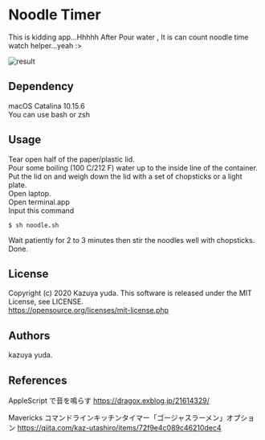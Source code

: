 # Noodle Timer
This is kidding app...Hhhhh
After Pour water , It is can count noodle time watch helper...yeah :>  

![result](https://github.com/Iovesophy/Noodle-Timer/issues/1#issue-709969862)

## Dependency  
macOS Catalina 10.15.6  
You can use bash or zsh  

## Usage

Tear open half of the paper/plastic lid.  
Pour some boiling (100 C/212 F) water up to the inside line of the container.  
Put the lid on and weigh down the lid with a set of chopsticks or a light plate.  
Open laptop.  
Open terminal.app  
Input this command  

```
$ sh noodle.sh
```
 
Wait patiently for 2 to 3 minutes then stir the noodles well with chopsticks.  
Done.  

## License
Copyright (c) 2020 Kazuya yuda.
This software is released under the MIT License, see LICENSE.  
https://opensource.org/licenses/mit-license.php

## Authors
kazuya yuda.  

## References

AppleScript で音を鳴らす
https://dragox.exblog.jp/21614329/


Mavericks コマンドラインキッチンタイマー「ゴージャスラーメン」オプション
https://qiita.com/kaz-utashiro/items/72f9e4c089c46210dec4

